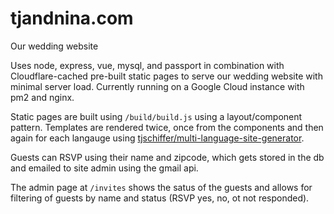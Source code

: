 # tjandnina.com
Our wedding website

Uses node, express, vue, mysql, and passport in combination with Cloudflare-cached pre-built static pages to serve
our wedding website with minimal server load. Currently running on a Google Cloud instance with pm2 and nginx.

Static pages are built using `/build/build.js` using a layout/component pattern. Templates are rendered twice, once from the components and then again for each langauge using [tjschiffer/multi-language-site-generator](https://github.com/tjschiffer/multi-language-site-generator).

Guests can RSVP using their name and zipcode, which gets stored in the db and emailed to site admin using the gmail api.

The admin page at `/invites` shows the satus of the guests and allows for filtering of guests by name and status (RSVP yes, no, ot not responded).
